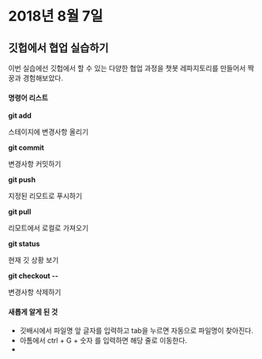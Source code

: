 # 2018년 8월 7일

## 깃헙에서 협업 실습하기

이번 실습에선 깃헙에서 할 수 있는 다양한 협업 과정을 챗봇 레파지토리를 만들어서 짝꿍과 경험해보았다. 



#### 명령어 리스트



**git add** 

스테이지에 변경사항 올리기

**git commit**

변경사항 커밋하기

**git push**

지정된 리모트로 푸시하기

**git pull**

리모트에서 로컬로 가져오기

**git status**

현재 깃 상황 보기

**git checkout --**

변경사항 삭제하기



#### 새롭게 알게 된 것



* 깃배시에서 파일명 앞 글자를 입력하고 tab을 누르면 자동으로 파일명이 찾아진다.
* 아톰에서 ctrl + G + 숫자 를 입력하면 해당 줄로 이동한다. 
* 

